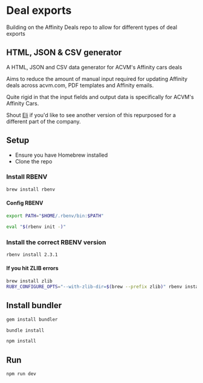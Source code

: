 # Deal exports
Building on the Affinity Deals repo to allow for different types of deal exports

## HTML, JSON & CSV generator
A HTML, JSON and CSV data generator for ACVM's Affinity cars deals

Aims to reduce the amount of manual input required for updating Affinity deals across acvm.com, PDF templates and Affinity emails.

Quite rigid in that the input fields and output data is specifically for ACVM's Affinity Cars.

Shout [Eli](https://github.com/eli-nathan "@Eli-Nathan") if you'd like to see another version of this repurposed for a different part of the company.


## Setup
- Ensure you have Homebrew installed
- Clone the repo

### Install RBENV
```bash
brew install rbenv
```

#### Config RBENV
```bash
export PATH="$HOME/.rbenv/bin:$PATH"
```

```bash
eval "$(rbenv init -)"
```

### Install the correct RBENV version
```bash
rbenv install 2.3.1
```

#### If you hit ZLIB errors

```bash
brew install zlib
RUBY_CONFIGURE_OPTS="--with-zlib-dir=$(brew --prefix zlib)" rbenv install 2.3.1
```

## Install bundler
```bash
gem install bundler
```

```bash
bundle install
```

```bash
npm install
```

## Run
```bash
npm run dev
```
